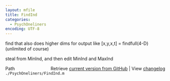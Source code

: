 ```yaml
---
layout: mfile
title: FindInd
categories:
  - PsychOneliners
encoding: UTF-8
---
```


find that also does higher dims for output like \[x,y,x,t\] = findfull\(4-D\)
\(unlimited of course\)

steal from MinInd, and then edit MinInd and MaxInd


<div class="code_header" style="text-align:right;">
  <span style="float:left;">Path&nbsp;&nbsp;</span> <span class="counter">Retrieve <a href=
  "https://raw.github.com/Psychtoolbox-3/Psychtoolbox-3/beta/./PsychOneliners/FindInd.m">current version from GitHub</a> | View <a href=
  "https://github.com/Psychtoolbox-3/Psychtoolbox-3/commits/beta/./PsychOneliners/FindInd.m">changelog</a></span>
</div>
<div class="code">
  <code>./PsychOneliners/FindInd.m</code>
</div>
